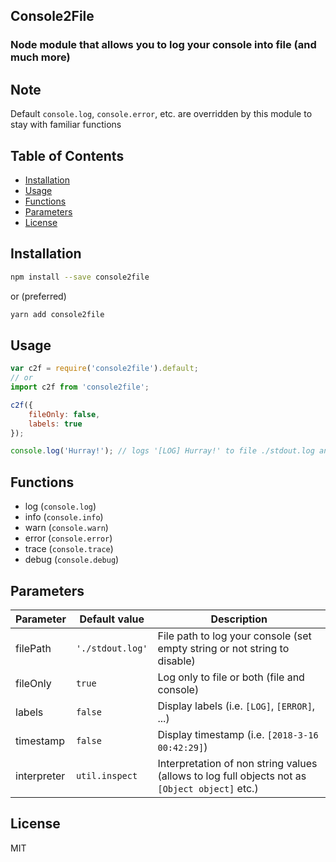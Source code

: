 ## Console2File
### Node module that allows you to log your console into file (and much more)

## Note
Default `console.log`, `console.error`, etc. are overridden by this module to stay with familiar functions

## Table of Contents
* [Installation](#installation)
* [Usage](#usage)
* [Functions](#functions)
* [Parameters](#parameters)
* [License](#license)

## Installation
```bash
npm install --save console2file
```
or (preferred)
```bash
yarn add console2file
```

## Usage
```javascript
var c2f = require('console2file').default;
// or
import c2f from 'console2file';

c2f({
    fileOnly: false,
    labels: true
});

console.log('Hurray!'); // logs '[LOG] Hurray!' to file ./stdout.log and console
```

## Functions
* log (`console.log`)
* info (`console.info`)
* warn (`console.warn`)
* error (`console.error`)
* trace (`console.trace`)
* debug (`console.debug`)

## Parameters
Parameter | Default value | Description
--- | --- | ---
filePath | `'./stdout.log'` | File path to log your console (set empty string or not string to disable)
fileOnly | `true` | Log only to file or both (file and console)
labels | `false` | Display labels (i.e. `[LOG]`, `[ERROR]`, ...)
timestamp | `false` | Display timestamp (i.e. `[2018-3-16 00:42:29]`)
interpreter | `util.inspect` | Interpretation of non string values (allows to log full objects not as `[Object object]` etc.)

## License
MIT